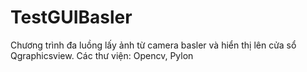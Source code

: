 # TestGUIBasler

Chương trình đa luồng lấy ảnh từ camera basler và hiển thị lên cửa sổ Qgraphicsview.
Các thư viện: Opencv, Pylon
